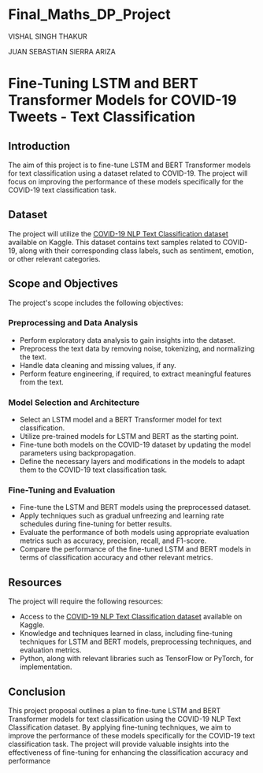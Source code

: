 # Final_Maths_DP_Project



VISHAL SINGH THAKUR 

JUAN SEBASTIAN SIERRA ARIZA 

# Fine-Tuning LSTM and BERT Transformer Models for COVID-19 Tweets - Text Classification

## Introduction
The aim of this project is to fine-tune LSTM and BERT Transformer models for text classification using a dataset related to COVID-19. The project will focus on improving the performance of these models specifically for the COVID-19 text classification task.

## Dataset
The project will utilize the [COVID-19 NLP Text Classification dataset](https://www.kaggle.com/datasets/datatattle/covid-19-nlp-text-classification?select=Corona_NLP_train.csv) available on Kaggle. This dataset contains text samples related to COVID-19, along with their corresponding class labels, such as sentiment, emotion, or other relevant categories.

## Scope and Objectives
The project's scope includes the following objectives:

### Preprocessing and Data Analysis
- Perform exploratory data analysis to gain insights into the dataset.
- Preprocess the text data by removing noise, tokenizing, and normalizing the text.
- Handle data cleaning and missing values, if any.
- Perform feature engineering, if required, to extract meaningful features from the text.

### Model Selection and Architecture
- Select an LSTM model and a BERT Transformer model for text classification.
- Utilize pre-trained models for LSTM and BERT as the starting point.
- Fine-tune both models on the COVID-19 dataset by updating the model parameters using backpropagation.
- Define the necessary layers and modifications in the models to adapt them to the COVID-19 text classification task.

### Fine-Tuning and Evaluation
- Fine-tune the LSTM and BERT models using the preprocessed dataset.
- Apply techniques such as gradual unfreezing and learning rate schedules during fine-tuning for better results.
- Evaluate the performance of both models using appropriate evaluation metrics such as accuracy, precision, recall, and F1-score.
- Compare the performance of the fine-tuned LSTM and BERT models in terms of classification accuracy and other relevant metrics.

## Resources
The project will require the following resources:
- Access to the [COVID-19 NLP Text Classification dataset](https://www.kaggle.com/datasets/datatattle/covid-19-nlp-text-classification?select=Corona_NLP_train.csv) available on Kaggle.
- Knowledge and techniques learned in class, including fine-tuning techniques for LSTM and BERT models, preprocessing techniques, and evaluation metrics.
- Python, along with relevant libraries such as TensorFlow or PyTorch, for implementation.

## Conclusion
This project proposal outlines a plan to fine-tune LSTM and BERT Transformer models for text classification using the COVID-19 NLP Text Classification dataset. By applying fine-tuning techniques, we aim to improve the performance of these models specifically for the COVID-19 text classification task. The project will provide valuable insights into the effectiveness of fine-tuning for enhancing the classification accuracy and performance
